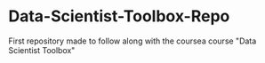 # Data-Scientist-Toolbox-Repo
First repository made to follow along with the coursea course "Data Scientist Toolbox"
